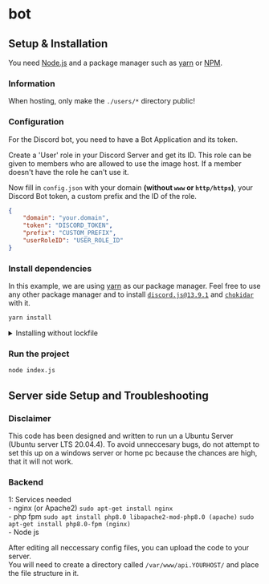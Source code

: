 # bot

## Setup & Installation

You need [Node.js](https://nodejs.org/en/) and a package manager such as [yarn](https://yarnpkg.com/) or [NPM](https://www.npmjs.com/).

### Information
When hosting, only make the `./users/*` directory public!

### Configuration
For the Discord bot, you need to have a Bot Application and its token.

Create a 'User' role in your Discord Server and get its ID. This role can be given to members who are allowed to use the image host. If a member doesn't have the role he can't use it.

Now fill in `config.json` with your domain **(without `www` or `http/https`)**, your Discord Bot token, a custom prefix and the ID of the role.

```json
{
    "domain": "your.domain",
    "token": "DISCORD_TOKEN",
    "prefix": "CUSTOM_PREFIX",
    "userRoleID": "USER_ROLE_ID"
}
```

### Install dependencies
In this example, we are using [yarn](https://yarnpkg.com/) as our package manager. Feel free to use any other package manager and to install [`discord.js@13.9.1`](https://www.npmjs.com/package/discord.js/v/13.9.1) and [`chokidar`](https://www.npmjs.com/package/chokidar) with it.

```bash
yarn install
```

<details>
    <summary>Installing without lockfile</summary>
    <p> If you want to create a new lockfile / set up a new project, you can use the following command to add the required packages: </p>
    <code>yarn add discord.js@13.9.1</code>
    <br>
    <code>yarn add chokidar</code>
</details>

### Run the project 

```bash
node index.js
```
## Server side Setup and Troubleshooting

### Disclaimer
This code has been designed and written to run un a Ubuntu Server (Ubuntu server LTS 20.04.4). To avoid unneccesary bugs, do not attempt to set this up on a windows server or home pc because the chances are high, that it will not work.

### Backend

1: Services needed  
    - nginx (or Apache2)    ```sudo apt-get install nginx ```  
    - php fpm               ```sudo apt install php8.0 libapache2-mod-php8.0 (apache)``` ```sudo apt-get install php8.0-fpm (nginx)```  
    - Node js   

After editing all neccessary config files, you can upload the code to your server.  
You will need to create a directory called ```/var/www/api.YOURHOST/``` and place the file structure in it.  



